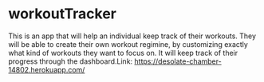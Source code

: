 # workoutTracker

This is an app that will help an individual keep track of their workouts. They will be able to create their own workout regimine, 
by customizing exactly what kind of workouts they want to focus on. It will keep track of their progress through the dashboard.Link: https://desolate-chamber-14802.herokuapp.com/